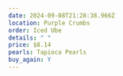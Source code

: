 ```yaml
---
date: 2024-09-08T21:28:38.966Z
location: Purple Crumbs
order: Iced Ube
details: " "
price: $8.14
pearls: Tapioca Pearls
buy_again: Y
---
```

